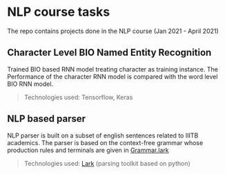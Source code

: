 # NLP course tasks

The repo contains projects done in the NLP course (Jan 2021 - April 2021)

## Character Level BIO Named Entity Recognition

Trained BIO based RNN model treating character as training instance. The Performance of the character RNN model is compared with the word level BIO RNN model.

> Technologies used: Tensorflow, Keras

## NLP based parser

NLP parser is built on a subset of english sentences related to IIITB academics. The parser is based on the context-free grammar whose production rules and terminals are given in [Grammar.lark](https://github.com/karthikhegde05/NLP-course-tasks/blob/main/NLP-based-parser/Grammar.lark)

> Technologies used: [Lark](https://lark-parser.readthedocs.io/en/latest/) (parsing toolkit based on python) 

